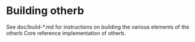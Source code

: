 Building otherb
================

See doc/build-*.md for instructions on building the various
elements of the otherb Core reference implementation of otherb.
